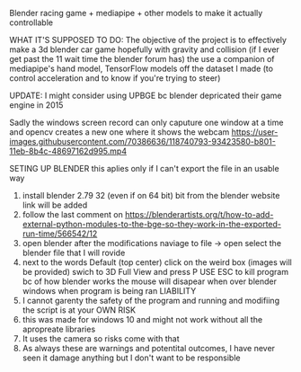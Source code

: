 Blender racing game + mediapipe + other models to make it actually controllable

WHAT IT'S SUPPOSED TO DO:
The objective of the project is to effectively make a 3d blender car game hopefully with gravity and collision (if I ever get past the 11 wait time the blender forum has) the
use a companion of mediapipe's hand model, TensorFlow models off the dataset I made (to control acceleration and to know if you're trying to steer)

UPDATE:
I might consider using UPBGE bc blender depricated their game engine in 2015


Sadly the windows screen record can only caputure one window at a time and opencv creates a new one where it shows the webcam
https://user-images.githubusercontent.com/70386636/118740793-93423580-b801-11eb-8b4c-48697162d995.mp4

SETING UP BLENDER
this aplies only if I can't export the file in an usable way
1. install blender 2.79 32 (even if on 64 bit) bit from the blender website link will be added
2. follow the last comment on https://blenderartists.org/t/how-to-add-external-python-modules-to-the-bge-so-they-work-in-the-exported-run-time/566542/12
3. open blender after the modifications naviage to file -> open select the blender file that I will rovide
4. next to the words Default (top center) click on the weird box (images will be provided) swich to 3D Full View and press P USE ESC to kill program bc of how blender works the mouse will disapear when over blender windows when program is being ran
LIABILITY
1. I cannot garenty the safety of the program and running and modifiing the script is at your OWN RISK
2. this was made for windows 10 and might not work without all the apropreate libraries
3. It uses the camera so risks come with that
4. As always these are warnings and potentital outcomes, I have never seen it damage anything but I don't want to be responsible
